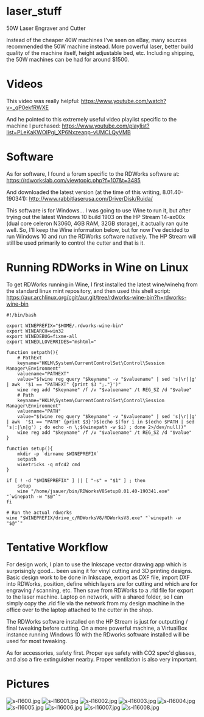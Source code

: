 # laser_stuff
50W Laser Engraver and Cutter

Instead of the cheaper 40W machines I've seen on eBay, many sources recommended the 50W machine instead.  More powerful laser, better build quality of the machine itself, height adjustable bed, etc.  Including shipping, the 50W machines can be had for around $1500. 

# Videos

This video was really helpful: https://www.youtube.com/watch?v=_qP0ekfRWXE

And he pointed to this extremely useful video playlist specific to the machine I purchased: https://www.youtube.com/playlist?list=PLeKaKWOIPgi_XP6Nxzeapp-vUMCLQyVMB

# Software

As for software, I found a forum specific to the RDWorks software at: https://rdworkslab.com/viewtopic.php?f=107&t=3485

And downloaded the latest version (at the time of this writing, 8.01.40-190341): http://www.rabbitlaserusa.com/DriverDisk/Ruida/

This software is for Windows... I was going to use Wine to run it, but after trying out the latest Windows 10 build 1903 on the HP Stream 14-ax00x (dual core celeron N3060, 4GB RAM, 32GB storage), it actually ran quite well. So, I'll keep the Wine information below, but for now I've decided to run Windows 10 and run the RDWorks software natively.  The HP Stream will still be used primarily to control the cutter and that is it.

# Running RDWorks in Wine on Linux

To get RDWorks running in Wine, I first installed the latest wine/winehq from the standard linux mint repository, and then used this shell script: https://aur.archlinux.org/cgit/aur.git/tree/rdworks-wine-bin?h=rdworks-wine-bin

```
#!/bin/bash

export WINEPREFIX="$HOME/.rdworks-wine-bin"
export WINEARCH=win32
export WINEDEBUG=fixme-all
export WINEDLLOVERRIDES="mshtml="

function setpath(){
    # PathExt
    keyname="HKLM\System\CurrentControlSet\Control\Session Manager\Environment"
    valuename="PATHEXT"
    value="$(wine reg query "$keyname" -v "$valuename" | sed 's|\r||g' | awk  '$1 == "PATHEXT" {print $3 ";."}')"
    wine reg add "$keyname" /f /v "$valuename" /t REG_SZ /d "$value"
    # Path
    keyname="HKLM\System\CurrentControlSet\Control\Session Manager\Environment"
    valuename="PATH"
    value="$(wine reg query "$keyname" -v "$valuename" | sed 's|\r||g' | awk  '$1 == "PATH" {print $3}')$(echo $(for i in $(echo $PATH | sed 's|:|\n|g') ; do echo -n \;$(winepath -w $i) ; done 2>/dev/null))"
    wine reg add "$keyname" /f /v "$valuename" /t REG_SZ /d "$value"
}

function setup(){
    mkdir -p `dirname $WINEPREFIX`
    setpath
    winetricks -q mfc42 cmd
}

if [ ! -d "$WINEPREFIX" ] || [ "-s" = "$1" ] ; then
    setup
    wine "/home/jsauer/bin/RDWorksV8Setup8.01.40-190341.exe" "`winepath -w "$@"`"
fi

# Run the actual rdworks
wine "$WINEPREFIX/drive_c/RDWorksV8/RDWorksV8.exe" "`winepath -w "$@"`"
```

# Tentative Workflow

For design work, I plan to use the Inkscape vector drawing app which is surprisingly good... been using it for vinyl cutting and 3D printing designs. Basic design work to be done in Inkscape, export as DXF file, import DXF into RDWorks, position, define which layers are for cutting and which are for engraving / scanning, etc. Then save from RDWorks to a .rld file for export to the laser machine. Laptop on network, with a shared folder, so I can simply copy the .rld file via the network from my design machine in the office over to the laptop attached to the cutter in the shop.

The RDWorks software installed on the HP Stream is just for outputting / final tweaking before cutting.  On a more powerful machine, a VirtualBox instance running Windows 10 with the RDworks software installed will be used for most tweaking.

As for accessories, safety first.  Proper eye safety with CO2 spec'd glasses, and also a fire extinguisher nearby.  Proper ventilation is also very important.

# Pictures

![s-l1600.jpg](https://github.com/jeffsauer/laser_stuff/blob/master/s-l1600.jpg)
![s-l16001.jpg](https://github.com/jeffsauer/laser_stuff/blob/master/s-l16001.jpg)
![s-l16002.jpg](https://github.com/jeffsauer/laser_stuff/blob/master/s-l16002.jpg)
![s-l16003.jpg](https://github.com/jeffsauer/laser_stuff/blob/master/s-l16003.jpg)
![s-l16004.jpg](https://github.com/jeffsauer/laser_stuff/blob/master/s-l16004.jpg)
![s-l16005.jpg](https://github.com/jeffsauer/laser_stuff/blob/master/s-l16005.jpg)
![s-l16006.jpg](https://github.com/jeffsauer/laser_stuff/blob/master/s-l16006.jpg)
![s-l16007.jpg](https://github.com/jeffsauer/laser_stuff/blob/master/s-l16007.jpg)
![s-l16008.jpg](https://github.com/jeffsauer/laser_stuff/blob/master/s-l16008.jpg)
